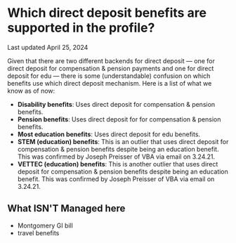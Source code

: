# Which direct deposit benefits are supported in the profile?

Last updated April 25, 2024

Given that there are two different backends for direct deposit — one for direct deposit for compensation & pension payments and one for direct deposit for edu — there is some (understandable) confusion on which benefits use which direct deposit mechanism. Here is a list of what we know as of now:

- **Disability benefits**: Uses direct deposit for compensation & pension benefits.
- **Pension benefits**: Uses direct deposit for for compensation & pension benefits.
- **Most education benefits**: Uses direct deposit for edu benefits.
- **STEM (education) benefits**: This is an outlier that uses direct deposit for compensation & pension benefits despite being an education benefit. This was confirmed by Joseph Preisser of VBA via email on 3.24.21.
- **VETTEC (education) benefits**: This is another outlier that uses direct deposit for compensation & pension benefits despite being an education benefit. This was confirmed by Joseph Preisser of VBA via email on 3.24.21.



## What ISN'T Managed here
- Montgomery GI bill
- travel benefits

